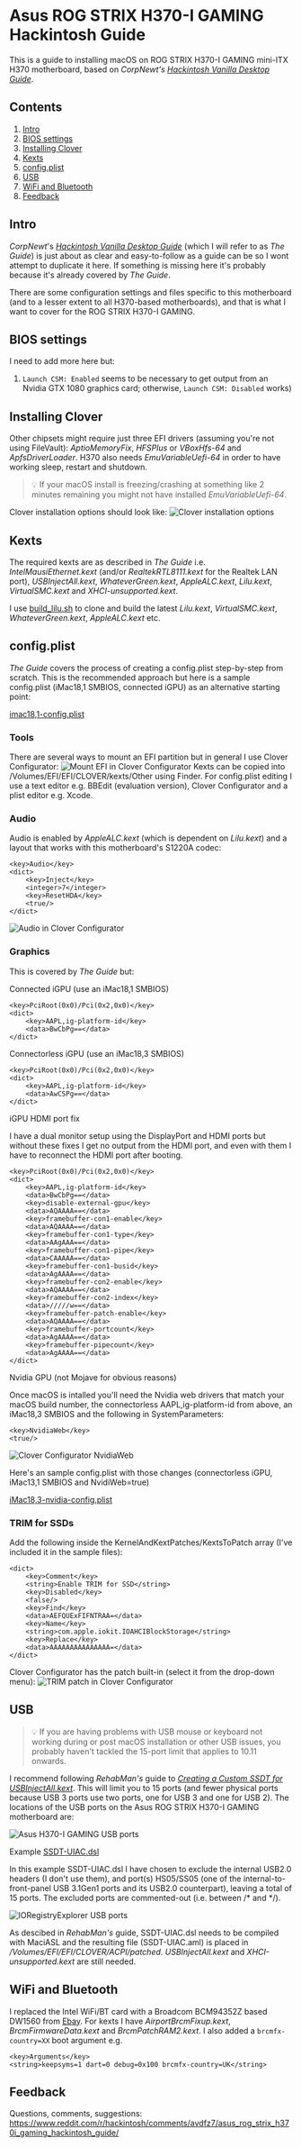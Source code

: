 # Asus ROG STRIX H370-I GAMING Hackintosh Guide
This is a guide to installing macOS on ROG STRIX H370-I GAMING mini-ITX H370 motherboard, based on *CorpNewt's [Hackintosh Vanilla Desktop Guide](https://hackintosh.gitbook.io/-r-hackintosh-vanilla-desktop-guide/)*.

## Contents
1. [Intro](#intro)
2. [BIOS settings](#bios-settings)
3. [Installing Clover](#installing-clover)
4. [Kexts](#kexts)
5. [config.plist](#configplist)
6. [USB](#usb)
7. [WiFi and Bluetooth](#wifi-and-bluetooth)
8. [Feedback](#feedback)

## Intro
*CorpNewt*'s *[Hackintosh Vanilla Desktop Guide](https://hackintosh.gitbook.io/-r-hackintosh-vanilla-desktop-guide/)* (which I will refer to as *The Guide*) is just about as clear and easy-to-follow as a guide can be so I wont attempt to duplicate it here. If something is missing here it's probably because it's already covered by *The Guide*.

There are some configuration settings and files specific to this motherboard (and to a lesser extent to all H370-based motherboards), and that is what I want to cover for the ROG STRIX H370-I GAMING.

## BIOS settings
I need to add more here but:
1. `Launch CSM: Enabled` seems to be necessary to get output from an Nvidia GTX 1080 graphics card; otherwise, `Launch CSM: Disabled` works)

## Installing Clover
Other chipsets might require just three EFI drivers (assuming you're not using FileVault): *AptioMemoryFix*, *HFSPlus* or *VBoxHfs-64* and *ApfsDriverLoader*. H370 also needs *EmuVariableUefi-64* in order to have working sleep, restart and shutdown.

>:bulb: If your macOS install is freezing/crashing at something like 2 minutes remaining you might not have installed *EmuVariableUefi-64*.

Clover installation options should look like:
![Clover installation options](https://raw.githubusercontent.com/Autocrit/Asus-ROG-STRIX-H370-I-GAMING-Hackintosh-Guide/master/clover-install-options-2.png "Clover installation options")

## Kexts
The required kexts are as described in *The Guide* i.e. *IntelMausiEthernet.kext* (and/or *RealtekRTL8111.kext* for the Realtek LAN port), *USBInjectAll.kext*, *WhateverGreen.kext*, *AppleALC.kext*, *Lilu.kext*, *VirtualSMC.kext* and *XHCI-unsupported.kext*.

I use [build_lilu.sh](http://headsoft.com.au/download/mac/build_lilu.zip) to clone and build the latest *Lilu.kext*, *VirtualSMC.kext*, *WhateverGreen.kext*, *AppleALC.kext* etc.

## config.plist
*The Guide* covers the process of creating a config.plist step-by-step from scratch. This is the recommended approach but here is a sample config.plist (iMac18,1 SMBIOS, connected iGPU) as an alternative starting point:

[imac18,1-config.plist](https://github.com/Autocrit/Asus-ROG-STRIX-H370-I-GAMING-Hackintosh-Guide/blob/master/imac18,1-config.plist)

### Tools
There are several ways to mount an EFI partition but in general I use Clover Configurator:
![Mount EFI in Clover Configurator](https://raw.githubusercontent.com/Autocrit/Asus-ROG-STRIX-H370-I-GAMING-Hackintosh-Guide/master/clover-configigurator-mount-efi.png "Mount EFI in Clover Configurator")
Kexts can be copied into /Volumes/EFI/EFI/CLOVER/kexts/Other using Finder.
For config.plist editing I use a text editor e.g. BBEdit (evaluation version), Clover Configurator and a plist editor e.g. Xcode.

### Audio
Audio is enabled by *AppleALC.kext* (which is dependent on *Lilu.kext*) and a layout that works with this motherboard's S1220A codec:
```
<key>Audio</key>
<dict>
	<key>Inject</key>
	<integer>7</integer>
	<key>ResetHDA</key>
	<true/>
</dict>
```
![Audio in Clover Configurator](https://raw.githubusercontent.com/Autocrit/Asus-ROG-STRIX-H370-I-GAMING-Hackintosh-Guide/master/clover-configurator-audio.png "Audio in Clover Configurator")

### Graphics
This is covered by *The Guide* but:

Connected iGPU (use an iMac18,1 SMBIOS)
```
<key>PciRoot(0x0)/Pci(0x2,0x0)</key>
<dict>
	<key>AAPL,ig-platform-id</key>
	<data>BwCbPg==</data>
</dict>
```
Connectorless iGPU (use an iMac18,3 SMBIOS)
```
<key>PciRoot(0x0)/Pci(0x2,0x0)</key>
<dict>
	<key>AAPL,ig-platform-id</key>
	<data>AwCSPg==</data>
</dict>
```

iGPU HDMI port fix

I have a dual monitor setup using the DisplayPort and HDMI ports but without these fixes I get no output from the HDMI port, and even with them I have to reconnect the HDMI port after booting.
```
<key>PciRoot(0x0)/Pci(0x2,0x0)</key>
<dict>
	<key>AAPL,ig-platform-id</key>
	<data>BwCbPg==</data>
	<key>disable-external-gpu</key>
	<data>AQAAAA==</data>
	<key>framebuffer-con1-enable</key>
	<data>AQAAAA==</data>
	<key>framebuffer-con1-type</key>
	<data>AAgAAA==</data>
	<key>framebuffer-con1-pipe</key>
	<data>CAAAAA==</data>
	<key>framebuffer-con1-busid</key>
	<data>AgAAAA==</data>
	<key>framebuffer-con2-enable</key>
	<data>AQAAAA==</data>
	<key>framebuffer-con2-index</key>
	<data>/////w==</data>
	<key>framebuffer-patch-enable</key>
	<data>AQAAAA==</data>
	<key>framebuffer-portcount</key>
	<data>AgAAAA==</data>
	<key>framebuffer-pipecount</key>
	<data>AgAAAA==</data>
</dict>
```

Nvidia GPU (not Mojave for obvious reasons)

Once macOS is intalled you'll need the Nvidia web drivers that match your macOS build number, the connectorless AAPL,ig-platform-id from above, an iMac18,3 SMBIOS and the following in SystemParameters:
```
<key>NvidiaWeb</key>
<true/>
```
![Clover Configurator NvidiaWeb](https://raw.githubusercontent.com/Autocrit/Asus-ROG-STRIX-H370-I-GAMING-Hackintosh-Guide/master/clover-configurator-nvidia.png "Clover Configurator NvidiaWeb")

Here's an sample config.plist with those changes (connectorless iGPU, iMac13,1 SMBIOS and NvidiWeb=true)

[iMac18,3-nvidia-config.plist](https://github.com/Autocrit/Asus-ROG-STRIX-H370-I-GAMING-Hackintosh-Guide/blob/master/iMac18,3-nvidia-config.plist)

### TRIM for SSDs
Add the following inside the KernelAndKextPatches/KextsToPatch array (I've included it in the sample files):
```
<dict>
	<key>Comment</key>
	<string>Enable TRIM for SSD</string>
	<key>Disabled</key>
	<false/>
	<key>Find</key>
	<data>AEFQUExFIFNTRAA=</data>
	<key>Name</key>
	<string>com.apple.iokit.IOAHCIBlockStorage</string>
	<key>Replace</key>
	<data>AAAAAAAAAAAAAAA=</data>
</dict>
```
Clover Configurator has the patch built-in (select it from the drop-down menu):
![TRIM patch in Clover Configurator](https://raw.githubusercontent.com/Autocrit/Asus-ROG-STRIX-H370-I-GAMING-Hackintosh-Guide/master/clover-configurator-trim.png "TRIM patch in Clover Configurator")

## USB
>:bulb: If you are having problems with USB mouse or keyboard not working during or post macOS installation or other USB issues, you probably haven't tackled the 15-port limit that applies to 10.11 onwards.

I recommend following *RehabMan's*  guide to *[Creating a Custom SSDT for USBInjectAll.kext](https://www.tonymacx86.com/threads/guide-creating-a-custom-ssdt-for-usbinjectall-kext.211311/)*. This will limit you to 15 ports (and fewer physical ports because USB 3 ports use two ports, one for USB 3 and one for USB 2). The locations of the USB ports on the Asus ROG STRIX H370-I GAMING motherboard are:

![Asus H370-I GAMING USB ports](https://raw.githubusercontent.com/Autocrit/Asus-ROG-STRIX-H370-I-GAMING-Hackintosh-Guide/master/asus-h370-i-gaming-usb-ports-2.png "Asus H370-I GAMING USB ports")

Example [SSDT-UIAC.dsl](https://github.com/Autocrit/Asus-ROG-STRIX-H370-I-GAMING-Hackintosh-Guide/blob/master/SSDT-UIAC.dsl)

In this example SSDT-UIAC.dsl I have chosen to exclude the internal USB2.0 headers (I don't use them), and port(s) HS05/SS05 (one of the internal-to-front-panel USB 3.1Gen1 ports and its USB2.0 counterpart), leaving a total of 15 ports. The excluded ports are commented-out (i.e. between /\* and \*/).

![IORegistryExplorer USB ports](https://raw.githubusercontent.com/Autocrit/Asus-ROG-STRIX-H370-I-GAMING-Hackintosh-Guide/master/ioregistryexplorer-usb.png "IORegistryExplorer USB ports")

As descibed in *RehabMan's*  guide, SSDT-UIAC.dsl needs to be compiled with MaciASL and the resulting file (SSDT-UIAC.aml) is placed in */Volumes/EFI/EFI/CLOVER/ACPI/patched*. *USBInjectAll.kext* and *XHCI-unsupported.kext* are still needed.

## WiFi and Bluetooth
I replaced the Intel WiFi/BT card with a Broadcom BCM94352Z based DW1560 from [Ebay](https://www.ebay.co.uk/itm/172212358962).
For kexts I have *AirportBrcmFixup.kext*, *BrcmFirmwareData.kext* and *BrcmPatchRAM2.kext*. I also added a `brcmfx-country=XX` boot argument e.g.
```
<key>Arguments</key>
<string>keepsyms=1 dart=0 debug=0x100 brcmfx-country=UK</string>
```

## Feedback
Questions, comments, suggestions: https://www.reddit.com/r/hackintosh/comments/avdfz7/asus_rog_strix_h370i_gaming_hackintosh_guide/
